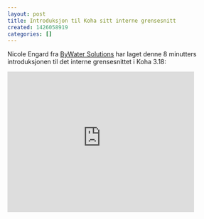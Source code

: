 ```yaml
---
layout: post
title: Introduksjon til Koha sitt interne grensesnitt
created: 1426058919
categories: []
---
```

<p>Nicole Engard fra <a href="http://bywatersolutions.com/">ByWater Solutions</a> har laget denne 8 minutters introduksjonen til det interne grensesnittet i Koha 3.18:</p>

<iframe width="420" height="315" src="https://www.youtube.com/embed/T-B4fR8P5dM" frameborder="0" allowfullscreen></iframe>
